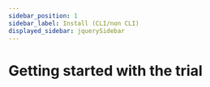 ```yaml
---
sidebar_position: 1
sidebar_label: Install (CLI/non CLI)
displayed_sidebar: jquerySidebar
---
```


# Getting started with the trial
